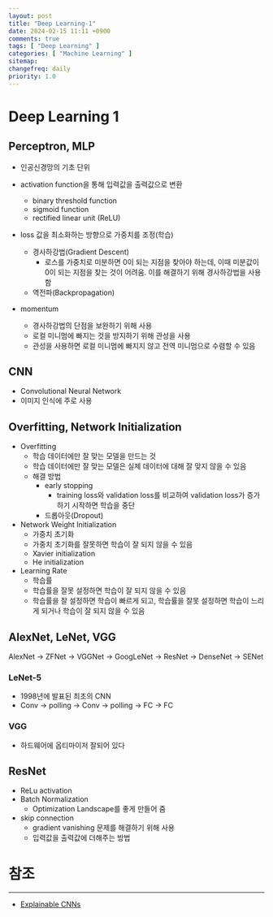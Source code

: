 ```yaml
---
layout: post
title: "Deep Learning-1"
date: 2024-02-15 11:11 +0900
comments: true
tags: [ "Deep Learning" ]
categories: [ "Machine Learning" ]
sitemap:
changefreq: daily
priority: 1.0
---
```


# Deep Learning 1
## Perceptron, MLP
* 인공신경망의 기초 단위
* activation function을 통해 입력값을 출력값으로 변환
  * binary threshold function
  * sigmoid function
  * rectified linear unit (ReLU)
* loss 값을 최소화하는 방향으로 가중치를 조정(학습)
  * 경사하강법(Gradient Descent)
    * 로스를 가중치로 미분하면 0이 되는 지점을 찾아야 하는데, 이때 미분값이 0이 되는 지점을 찾는 것이 어려움. 이를 해결하기 위해 경사하강법을 사용함
  * 역전파(Backpropagation)

* momentum
  * 경사하강법의 단점을 보완하기 위해 사용
  * 로컬 미니멈에 빠지는 것을 방지하기 위해 관성을 사용
  * 관성을 사용하면 로컬 미니멈에 빠지지 않고 전역 미니멈으로 수렴할 수 있음

## CNN
* Convolutional Neural Network
* 이미지 인식에 주로 사용

## Overfitting, Network Initialization
* Overfitting
  * 학습 데이터에만 잘 맞는 모델을 만드는 것
  * 학습 데이터에만 잘 맞는 모델은 실제 데이터에 대해 잘 맞지 않을 수 있음
  * 해결 방법
    * early stopping 
      * training loss와 validation loss를 비교하여 validation loss가 증가하기 시작하면 학습을 중단
    * 드롭아웃(Dropout)
* Network Weight Initialization
  * 가중치 초기화
  * 가중치 초기화를 잘못하면 학습이 잘 되지 않을 수 있음
  * Xavier initialization
  * He initialization
* Learning Rate
  * 학습률
  * 학습률을 잘못 설정하면 학습이 잘 되지 않을 수 있음
  * 학습률을 잘 설정하면 학습이 빠르게 되고, 학습률을 잘못 설정하면 학습이 느리게 되거나 학습이 잘 되지 않을 수 있음

## AlexNet, LeNet, VGG

AlexNet -> ZFNet -> VGGNet  -> GoogLeNet -> ResNet -> DenseNet -> SENet

### LeNet-5
* 1998년에 발표된 최초의 CNN
* Conv -> polling -> Conv -> polling -> FC -> FC 

### VGG
* 하드웨어에 옵티마이저 잘되어 있다

## ResNet
* ReLu activation
* Batch Normalization
  * Optimization Landscape를 좋게 만들어 줌
* skip connection
  * gradient vanishing 문제를 해결하기 위해 사용
  * 입력값을 출력값에 더해주는 방법


# 참조
-----

* [Explainable CNNs](https://github.com/ashutosh1919/explainable-cnn)
